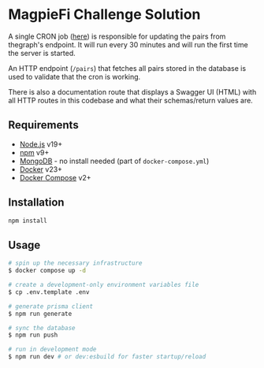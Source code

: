 # MagpieFi Challenge Solution

A single CRON job ([here](./lib/server/plugins/cron.ts)) is responsible for updating the pairs from thegraph's endpoint. It will run every 30 minutes and will run the first time the server is started.

An HTTP endpoint (`/pairs`) that fetches all pairs stored in the database is used to validate that the cron is working.

There is also a documentation route that displays a Swagger UI (HTML) with all HTTP routes in this codebase and what their schemas/return values are.

## Requirements

- [Node.js](https://nodejs.org/en/) v19+
- [npm](https://www.npmjs.com/) v9+
- [MongoDB](https://www.mongodb.com/) - no install needed (part of `docker-compose.yml`)
- [Docker](https://www.docker.com/) v23+
- [Docker Compose](https://docs.docker.com/compose/) v2+

## Installation

```bash
npm install
```

## Usage

```bash
# spin up the necessary infrastructure
$ docker compose up -d

# create a development-only environment variables file
$ cp .env.template .env

# generate prisma client
$ npm run generate

# sync the database
$ npm run push

# run in development mode
$ npm run dev # or dev:esbuild for faster startup/reload
```
